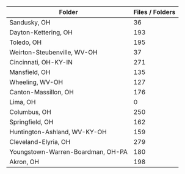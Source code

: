 | Folder                            |   Files / Folders |
|-----------------------------------|-------------------|
| Sandusky, OH                      |                36 |
| Dayton-Kettering, OH              |               193 |
| Toledo, OH                        |               195 |
| Weirton-Steubenville, WV-OH       |                37 |
| Cincinnati, OH-KY-IN              |               271 |
| Mansfield, OH                     |               135 |
| Wheeling, WV-OH                   |               127 |
| Canton-Massillon, OH              |               176 |
| Lima, OH                          |                 0 |
| Columbus, OH                      |               250 |
| Springfield, OH                   |               162 |
| Huntington-Ashland, WV-KY-OH      |               159 |
| Cleveland-Elyria, OH              |               279 |
| Youngstown-Warren-Boardman, OH-PA |               180 |
| Akron, OH                         |               198 |